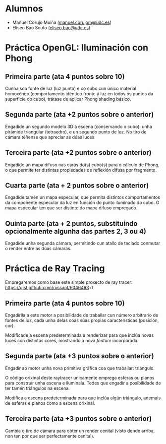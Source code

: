 # Alumnos
   - Manuel Corujo Muíña ([manuel.corujom@udc.es](mailto:manuel.corujom@udc.es))
   - Eliseo Bao Souto ([eliseo.bao@udc.es](mailto:eliseo.bao@udc.es))

# Práctica OpenGL: Iluminación con Phong

## Primeira parte (ata 4 puntos sobre 10)

Cunha soa fonte de luz (luz punto) e co cubo cun único material
homoxéneo (comportamento idéntico fronte á luz en todos os puntos da
superficie do cubo), trátase de aplicar Phong shading básico.

## Segunda parte (ata +2 puntos sobre o anterior)

Engadide un segundo modelo 3D á escena (conservando o cubo): unha
pirámide triangular (tetraedro), e un segundo punto de luz. No tiro de
cámara téñense que apreciar as dúas luces.

## Terceira parte (ata +2 puntos sobre o anterior)

Engadide un mapa difuso nas caras do(s) cubo(s) para o cálculo de Phong,
o que permite ter distintas propiedades de reflexión difusa por
fragmento.

## Cuarta parte (ata + 2 puntos sobre o anterior)

Engadide tamén un mapa especular, que permita distintos comportamentos
da compoñente especular da luz en función do punto iluminado do cubo. O
mapa especular ten que ser distinto do mapa difuso empregado.

## Quinta parte (ata + 2 puntos, substituíndo opcionalmente algunha das partes 2, 3 ou 4)

Engadide unha segunda cámara, permitindo cun atallo de teclado conmutar
o render entre as dúas cámaras.

# Práctica de Ray Tracing

Empregaremos como base este simple proxecto de ray tracer:
<https://gist.github.com/rossant/6046463>
d
## Primeira parte (ata 4 puntos sobre 10)

Engadirlla a este motor a posibilidade de traballar cun número
arbitrario de fontes de luz, cada unha delas coas súas propias
características (posición, cor).

Modificade a escena predeterminada a renderizar para que inclúa novas
luces con distintas cores, mostrando a nova *feature* incorporada.

## Segunda parte (ata +3 puntos sobre o anterior)

Engadir ao motor unha nova primitiva gráfica coa que traballar:
triángulo.

O código orixinal deste raytracer unicamente emprega esferas ou planos
para construír unha escena e iluminala. Tedes que engadir a posibilidade
de ter tamén triángulos na escena.

Modifica a escena predeterminada para que inclúa algún triángulo,
ademais de esferas e planos como a escena orixinal.

## Terceira parte (ata +3 puntos sobre o anterior)

Cambia o tiro de cámara para obter un render cenital (visto dende
arriba, non ten por que ser perfectamente cenital).
